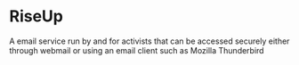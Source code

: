 [Title]: # (RiseUp)
[Difficulty]: # (Beginner)
[Order]: # (98)

# RiseUp

A email service run by and for activists that can be accessed securely either through webmail or using an email client such as Mozilla Thunderbird